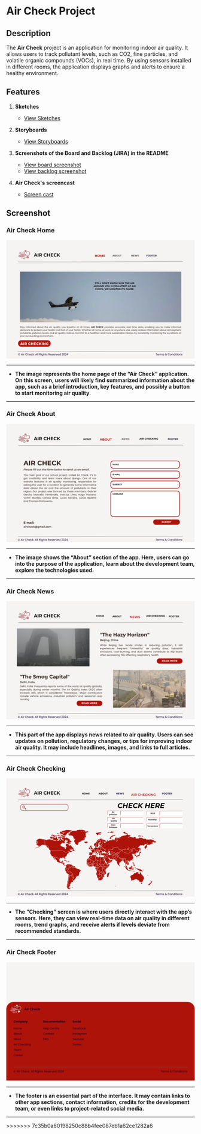 # Air Check Project

## Description

The **Air Check** project is an application for monitoring indoor air quality. It allows users to track pollutant levels, such as CO2, fine particles, and volatile organic compounds (VOCs), in real time. By using sensors installed in different rooms, the application displays graphs and alerts to ensure a healthy environment.

## Features

1. **Sketches**
   - [View Sketches](https://www.canva.com/design/DAGPdL1jPiE/yGPMJjDrRV9zdYg4t_7LGg/edit?utm_content=DAGPdL1jPiE&utm_campaign=designshare&utm_medium=link2&utm_source=sharebutton)

2. **Storyboards**
   - [View Storyboards](https://www.canva.com/design/DAGPbmRTUP8/Na02R1fYH_BTh3oBDriFkA/edit)


3. **Screenshots of the Board and Backlog (JIRA) in the README**
   - [View board screenshot](https://photos.google.com/share/AF1QipPZgEBV-bfVaTrheYdVAacwTxp-Vnxg1Gp6GgrLrAaY-7hY7buwf3Gw4fMGp703PA?key=VzFMbUVQNEJJX2FLZnJmZjB4WXBwaWswbk9rMzh3)
   - [View backlog screenshot](https://photos.google.com/share/AF1QipOwZwLRswJ_NlKKxuW-St5EbQo4-mAwp0rUM2s1s6NrFJ1fS899owJ_AdnTLNHzVw?key=dFIwcjBPbUpmUnU0VEV0bTk5QUhXVk51U3RSamJB)

4. **Air Check's screencast**<br>
   - [Screen cast](https://drive.google.com/file/d/17lv6vka524T4o-mk9uObwuvquenCncN7/view?pli=1)
   
## Screenshot

### Air Check Home
<img alt="Air Check" src="./assets/Air_Check_Home.png">
<hr>

- **The image represents the home page of the “Air Check” application. On this screen, users will likely find summarized information about the app, such as a brief introduction, key features, and possibly a button to start monitoring air quality**.

<hr>

### Air Check About
<img alt="Air Check" src="./assets/Air_Check_About.png">
<hr>

- **The image shows the “About” section of the app. Here, users can go into the purpose of the application, learn about the development team, explore the technologies used.**

<hr>

### Air Check News
<img alt="Air Check" src="./assets/Air_Check_News.png">
<hr>

- **This part of the app displays news related to air quality. Users can see updates on pollution, regulatory changes, or tips for improving indoor air quality. It may include headlines, images, and links to full articles.**

<hr>

### Air Check Checking
<img alt="Air Check" src="./assets/Air_Check_Checking.png">
<hr>

- **The “Checking” screen is where users directly interact with the app’s sensors. Here, they can view real-time data on air quality in different rooms, trend graphs, and receive alerts if levels deviate from recommended standards.**

<hr>

### Air Check Footer
<img alt="Air Check" src="./assets/Air_Check_Footer.png">
<hr>

- **The footer is an essential part of the interface. It may contain links to other app sections, contact information, credits for the development team, or even links to project-related social media.**

<hr>
>>>>>>> 7c35b0a60198250c88b4fee087eb1a62ce1282a6
